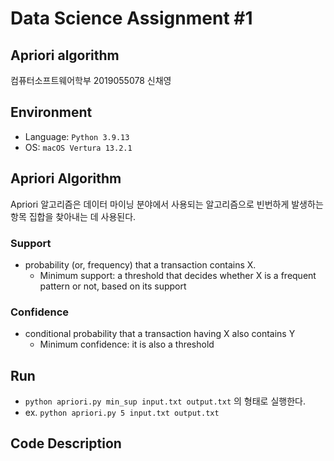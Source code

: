 # Data Science Assignment #1 
## Apriori algorithm
컴퓨터소프트웨어학부 2019055078 신채영

## Environment
- Language: `Python 3.9.13`
- OS: `macOS Vertura 13.2.1`

## Apriori Algorithm
Apriori 알고리즘은 데이터 마이닝 분야에서 사용되는 알고리즘으로 빈번하게 발생하는 항목 집합을 찾아내는 데 사용된다.
### Support
-   probability (or, frequency) that a transaction contains X.
    - Minimum support: a threshold that decides whether X is a frequent pattern or not, based on its support
### Confidence
-   conditional probability that a transaction having X also contains Y
    - Minimum confidence: it is also a threshold
## Run
- `python apriori.py min_sup input.txt output.txt` 의 형태로 실행한다.
- ex. `python apriori.py 5 input.txt output.txt`

## Code Description
